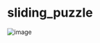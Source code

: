# sliding_puzzle

![image](https://user-images.githubusercontent.com/57929751/123517190-91aa3e00-d6da-11eb-9c12-e9cefea181bf.png)
